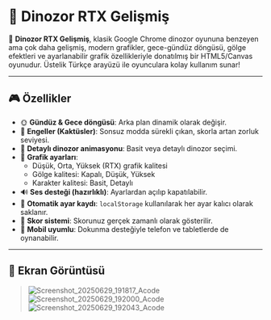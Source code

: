 # 🦖 Dinozor RTX Gelişmiş

🚀 **Dinozor RTX Gelişmiş**, klasik Google Chrome dinozor oyununa benzeyen ama çok daha gelişmiş, modern grafikler, gece-gündüz döngüsü, gölge efektleri ve ayarlanabilir grafik özellikleriyle donatılmış bir HTML5/Canvas oyunudur. Üstelik Türkçe arayüzü ile oyunculara kolay kullanım sunar!

---

## 🎮 Özellikler

- 🌞 **Gündüz & Gece döngüsü**: Arka plan dinamik olarak değişir.
- 🌵 **Engeller (Kaktüsler)**: Sonsuz modda sürekli çıkan, skorla artan zorluk seviyesi.
- 🦖 **Detaylı dinozor animasyonu**: Basit veya detaylı dinozor seçimi.
- 🎨 **Grafik ayarları**:
  - Düşük, Orta, Yüksek (RTX) grafik kalitesi
  - Gölge kalitesi: Kapalı, Düşük, Yüksek
  - Karakter kalitesi: Basit, Detaylı
- 🔊 **Ses desteği (hazırlıklı)**: Ayarlardan açılıp kapatılabilir.
- 💾 **Otomatik ayar kaydı**: `localStorage` kullanılarak her ayar kalıcı olarak saklanır.
- 🎯 **Skor sistemi**: Skorunuz gerçek zamanlı olarak gösterilir.
- 📱 **Mobil uyumlu**: Dokunma desteğiyle telefon ve tabletlerde de oynanabilir.

---

## 📸 Ekran Görüntüsü

> ![Screenshot_20250629_191817_Acode](https://github.com/user-attachments/assets/a55e9980-9b78-401b-9365-6a1a9410774b)
![Screenshot_20250629_192000_Acode](https://github.com/user-attachments/assets/cfc7794e-d7aa-400a-8bcb-7cae948274b3)
![Screenshot_20250629_192043_Acode](https://github.com/user-attachments/assets/b9e10ac8-4816-45d4-8256-168f1b827435)

